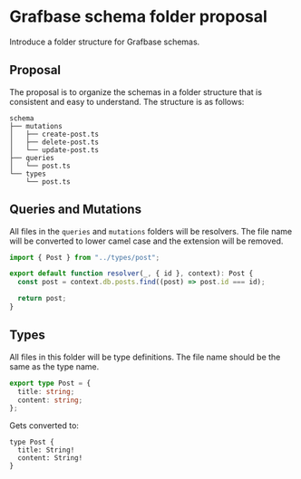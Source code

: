 # Grafbase schema folder proposal

Introduce a folder structure for Grafbase schemas.

## Proposal

The proposal is to organize the schemas in a folder structure that is consistent and easy to understand. The structure is as follows:

```
schema
├── mutations
│   ├── create-post.ts
│   ├── delete-post.ts
│   └── update-post.ts
├── queries
│   └── post.ts
└── types
    └── post.ts
```

## Queries and Mutations

All files in the `queries` and `mutations` folders will be resolvers. The file name will be converted to lower camel case and the extension will be removed.

```ts
import { Post } from "../types/post";

export default function resolver(_, { id }, context): Post {
  const post = context.db.posts.find((post) => post.id === id);

  return post;
}
```


## Types

All files in this folder will be type definitions. The file name should be the same as the type name.

```ts
export type Post = {
  title: string;
  content: string;
};
```

Gets converted to:

```gql
type Post {
  title: String!
  content: String!
}
```
